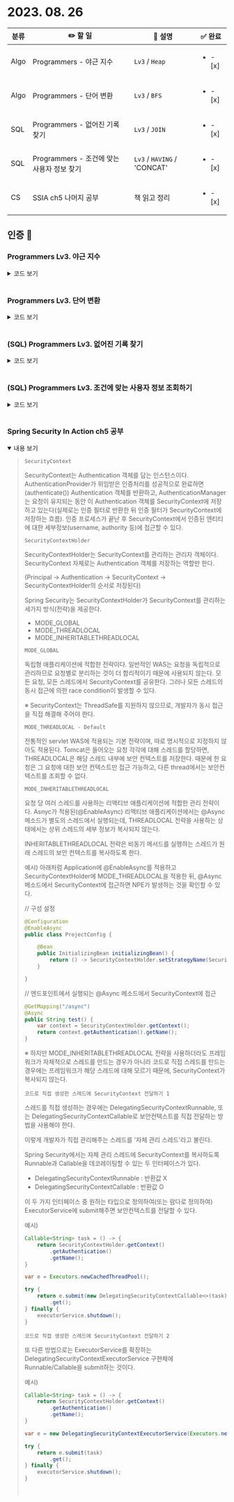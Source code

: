 # 2023. 08. 26

|분류|✏️ 할 일|💭 설명|✅ 완료 |
|-|-|-|-|
| Algo | Programmers - 야근 지수 | `Lv3` / `Heap` |<ul><li>- [x] </li></ul>|
| Algo | Programmers - 단어 변환 | `Lv3` / `BFS` |<ul><li>- [x] </li></ul>|
| SQL | Programmers - 없어진 기록 찾기 | `Lv3` / `JOIN` | <ul><li>- [x] </li></ul> |
| SQL | Programmers - 조건에 맞는 사용자 정보 찾기 | `Lv3` / `HAVING` / 'CONCAT' | <ul><li>- [x] </li></ul> |
| CS | SSIA ch5 나머지 공부 | 책 읽고 정리 | <ul><li>- [x] </li></ul> |

## 인증 📸

### Programmers Lv3. 야근 지수
<details close>
  <summary> 코드 보기 </summary>
  <img src="https://i.imgur.com/1enL41O.jpg">
  <p>

  </p>
</details>
<br/>

### Programmers Lv3. 단어 변환
<details close>
  <summary> 코드 보기 </summary>
  <img src="https://i.imgur.com/5dayQMl.jpg">
  <p>

  </p>
</details>
<br/>

### (SQL) Programmers Lv3. 없어진 기록 찾기
<details close>
  <summary> 코드 보기 </summary>
  <img src="https://i.imgur.com/br9sTfr.jpg">
  <p>

  </p>
</details>
<br/>

### (SQL) Programmers Lv3. 조건에 맞는 사용자 정보 조회하기
<details close>
  <summary> 코드 보기 </summary>
  <img src="https://i.imgur.com/agpjcSa.jpg">
  <p>

  </p>
</details>
<br/>

### Spring Security In Action ch5 공부
<details open>
  <summary> 내용 보기 </summary>
  <blockquote>
  <p>

`SecurityContext`

SecurityContext는 Authentication 객체를 담는 인스턴스이다.
AuthenticationProvider가 위임받은 인증처리를 성공적으로 완료하면(authenticate()) Authentication 객체를 반환하고, AuthenticationManager는 요청이 유지되는 동안 이 Authentication 객체를 SecurityContext에 저장하고 있는다(실제로는 인증 필터로 반환한 뒤 인증 필터가 SecurityContext에 저장하는 흐름).
인증 프로세스가 끝난 후 SecurityContext에서 인증된 엔티티에 대한 세부정보(username, authority 등)에 접근할 수 있다.


`SecurityContextHolder`

SecurityContextHolder는 SecurityContext를 관리하는 관리자 객체이다. SecurityContext 자체로는 Authentication 객체를 저장하는 역할만 한다.

(Principal -> Authentication -> SecurityContext -> SecurityContextHolder의 순서로 저장된다)

Spring Security는 SecurityContextHolder가 SecurityContext를 관리하는 세가지 방식(전략)을 제공한다.
- MODE_GLOBAL
- MODE_THREADLOCAL
- MODE_INHERITABLETHREADLOCAL


`MODE_GLOBAL`

독립형 애플리케이션에 적합한 전략이다. 일반적인 WAS는 요청을 독립적으로 관리하므로 요청별로 분리하는 것이 더 합리적이기 때문에 사용되지 않는다.
모든 요청, 모든 스레드에서 SecurityContext를 공유한다. 그러나 모든 스레드의 동시 접근에 의한 race condition이 발생할 수 있다.

※ SecurityContext는 ThreadSafe를 지원하지 않으므로, 개발자가 동시 접근을 직접 해결해 주어야 한다.


`MODE_THREADLOCAL - Default`

전통적인 servlet WAS에 적용되는 기본 전략이며, 따로 명시적으로 지정하지 않아도 적용된다. 
Tomcat은 들어오는 요청 각각에 대해 스레드를 할당하면, THREADLOCAL은 해당 스레드 내부에 보안 컨텍스트를 저장한다.
때문에 한 요청은 그 요청에 대한 보안 컨텍스트만 접근 가능하고, 다른 thread에서는 보안컨텍스트를 조회할 수 없다.


`MODE_INHERITABLETHREADLOCAL`

요청 당 여러 스레드를 사용하는 리액티브 애플리케이션에 적합한 관리 전략이다. 
Asnyc가 적용된(@EnableAsync) 리액티브 애플리케이션에서는 @Async 메소드가 별도의 스레드에서 실행되는데, THREADLOCAL 전략을 사용하는 상태에서는 상위 스레드의 세부 정보가 복사되지 않는다.

INHERITABLETHREADLOCAL 전략은 비동기 메서드를 실행하는 스레드가 원래 스레드의 보안 컨텍스트를 복사하도록 한다.

예시) 아래처럼 Application에 @EnableAsync를 적용하고 SecurityContextHolder에 MODE_THREADLOCAL을 적용한 뒤, @Async 메소드에서 SecurityContext에 접근하면 NPE가 발생하는 것을 확인할 수 있다.

// 구성 설정
``` java
@Configuration
@EnableAsync
public class ProjectConfig {

    @Bean
    public InitializingBean initializingBean() {
        return () -> SecurityContextHolder.setStrategyName(SecurityContextHolder.MODE_THREADLOCAL);
    }

}
```

// 엔드포인트에서 실행되는 @Async 메소드에서 SecurityContext에 접근

```java
@GetMapping("/async")
@Async
public String test() {
    var context = SecurityContextHolder.getContext();
    return context.getAuthentication().getName();
}
```

※ 하지만 MODE_INHERITABLETHREADLOCAL 전략을 사용하더라도 프레임워크가 자체적으로 스레드를 만드는 경우가 아니라 코드로 직접 스레드를 만드는 경우에는 프레임워크가 해당 스레드에 대해 모르기 때문에, SecurityContext가 복사되지 않는다. 


`코드로 직접 생성한 스레드에 SecurityContext 전달하기 1`

스레드를 직접 생성하는 경우에는 DelegatingSecurityContextRunnable, 또는 DelegatingSecurityContextCallable로 보안컨텍스트를 직접 전달하는 방법을 사용해야 한다. 

이렇게 개발자가 직접 관리해주는 스레드를 '자체 관리 스레드'라고 불린다.

Spring Security에서는 자체 관리 스레드에 SecurityContext를 복사하도록 Runnable과 Callable<T>을 데코레이팅할 수 있는 두 인터페이스가 있다.
- DelegatingSecurityContextRunnable : 반환값 X
- DelegatingSecurityContextCallable<T> : 반환값 O

이 두 가지 인터페이스 중 원하는 타입으로 정의하여(또는 람다로 정의하여) ExecutorService에 submit해주면 보안컨텍스트를 전달할 수 있다.

예시)

``` java
Callable<String> task = () -> {
    return SecurityContextHolder.getContext()
		.getAuthentication()
		.getName();
}

var e = Executors.newCachedThreadPool();

try {
    return e.submit(new DelegatingSecurityContextCallable<>(task))
	    .get();
} finally {
    executorService.shutdown();
}
```


`코드로 직접 생성한 스레드에 SecurityContext 전달하기 2`

또 다른 방법으로는 ExecutorService를 확장하는 DelegatingSecurityContextExecutorService 구현체에 Runnable/Callable을 submit하는 것이다.

예시)

```java
Callable<String> task = () -> {
    return SecurityContextHolder.getContext()
		.getAuthentication()
		.getName();
}

var e = new DelegatingSecurityContextExecutorService(Executors.newCachedThreadPool());

try {
    return e.submit(task)
	    .get();
} finally {
    executorService.shutdown();
}
```




<br/>
</p>
  </blockquote>
</details>